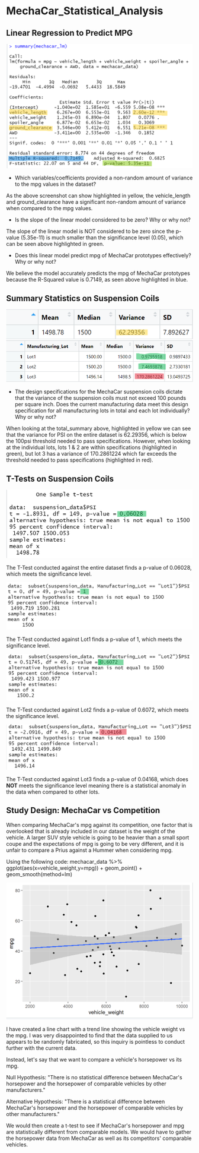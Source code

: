 # MechaCar_Statistical_Analysis

## Linear Regression to Predict MPG

![summary](/images/summary.png)

* Which variables/coefficients provided a non-random amount of variance to the mpg values in the dataset?

As the above screenshot can show highlighted in yellow, the vehicle_length and ground_clearance have a significant non-random amount of variance when compared to the mpg values.

* Is the slope of the linear model considered to be zero? Why or why not?

The slope of the linear model is NOT considered to be zero since the p-value (5.35e-11) is much smaller than the significance level (0.05), which can be seen above highlighted in green. 

* Does this linear model predict mpg of MechaCar prototypes effectively? Why or why not?

We believe the model accurately predicts the mpg of MechaCar prototypes because the R-Squared value is 0.7149, as seen above highlighted in blue. 

## Summary Statistics on Suspension Coils

![summary](/images/total_summary.png)
![summary](/images/lot_summary.png)

* The design specifications for the MechaCar suspension coils dictate that the variance of the suspension coils must not exceed 100 pounds per square inch. Does the current manufacturing data meet this design specification for all manufacturing lots in total and each lot individually? Why or why not?

When looking at the total_summary above, highlighted in yellow we can see that the variance for PSI on the entire dataset is 62.29356, which is below the 100psi threshold needed to pass specifications. However, when looking at the individual lots, lots 1 & 2 are within specifications (highlighted in green), but lot 3 has a variance of 170.2861224 which far exceeds the threshold needed to pass specifications (highlighted in red). 

## T-Tests on Suspension Coils

![summary](/images/total_ttest.png)

The T-Test conducted against the entire dataset finds a p-value of 0.06028, which meets the significance level.

![summary](/images/lot1_ttest.png)

The T-Test conducted against Lot1 finds a p-value of 1, which meets the significance level.

![summary](/images/lot2_ttest.png)

The T-Test conducted against Lot2 finds a p-value of 0.6072, which meets the significance level.

![summary](/images/lot3_ttest.png)

The T-Test conducted against Lot3 finds a p-value of 0.04168, which does **NOT** meets the significance level meaning there is a statistical anomaly in the data when compared to other lots. 

## Study Design: MechaCar vs Competition

When comparing MechaCar's mpg against its competition, one factor that is overlooked that is already included in our dataset is the weight of the vehicle. A larger SUV style vehicle is going to be heavier than a small sport coupe and the expectations of mpg is going to be very different, and it is unfair to compare a Prius against a Hummer when considering mpg. 

Using the following code: 
mechacar_data %>% ggplot(aes(x=vehicle_weight,y=mpg)) + geom_point() + geom_smooth(method=lm)

![plot](/images/mpg_weight_plot.png)

I have created a line chart with a trend line showing the vehicle weight vs the mpg. I was very disappointed to find that the data supplied to us appears to be randomly fabricated, so this inquiry is pointless to conduct further with the current data.

Instead, let's say that we want to compare a vehicle's horsepower vs its mpg. 

Null Hypothesis: "There is no statistical difference between MechaCar's horsepower and the horsepower of comparable vehicles by other manufacturers." 

Alternative Hypothesis: "There is a statistical difference between MechaCar's horsepower and the horsepower of comparable vehicles by other manufacturers."

We would then create a t-test to see if MechaCar's horsepower and mpg are statistically different from comparable models. 
We would have to gather the horsepower data from MechaCar as well as its competitors' comparable vehicles. 